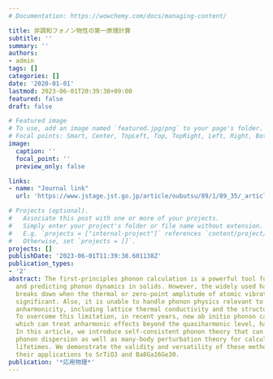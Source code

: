 ```yaml
---
# Documentation: https://wowchemy.com/docs/managing-content/

title: 非調和フォノン物性の第一原理計算
subtitle: ''
summary: ''
authors:
- admin
tags: []
categories: []
date: '2020-01-01'
lastmod: 2023-06-01T20:39:38+09:00
featured: false
draft: false

# Featured image
# To use, add an image named `featured.jpg/png` to your page's folder.
# Focal points: Smart, Center, TopLeft, Top, TopRight, Left, Right, BottomLeft, Bottom, BottomRight.
image:
  caption: ''
  focal_point: ''
  preview_only: false

links:
- name: "Journal link"
  url: 'https://www.jstage.jst.go.jp/article/oubutsu/89/1/89_35/_article/-char/ja'

# Projects (optional).
#   Associate this post with one or more of your projects.
#   Simply enter your project's folder or file name without extension.
#   E.g. `projects = ["internal-project"]` references `content/project/deep-learning/index.md`.
#   Otherwise, set `projects = []`.
projects: []
publishDate: '2023-06-01T11:39:38.601138Z'
publication_types:
- '2'
abstract: The first-principles phonon calculation is a powerful tool for understanding
  and predicting phonon dynamics in solids. However, the widely used harmonic approximation
  breaks down when the thermal or zero-point amplitude of atomic vibrations becomes
  significant. Also, it is unable to handle phonon physics relevant to the lattice
  anharmonicity, including lattice thermal conductivity and the structural phase transition.
  To overcome this limitation, in recent years, new ab initio phonon calculation methods,
  which can treat anharmonic effects beyond the quasiharmonic level, have been developed.
  In this article, we introduce self-consistent phonon theory that can compute finite-temperature
  phonon dispersion as well as many-body perturbation theory for calculating phonon
  lifetimes. We demonstrate the validity and versatility of these methods through
  their applications to SrTiO3 and Ba8Ga16Ge30.
publication: '*応用物理*'
---
```

